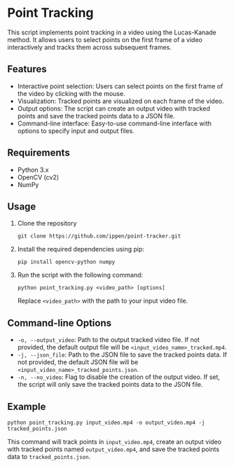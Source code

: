# Point Tracking

This script implements point tracking in a video using the Lucas-Kanade method. It allows users to select points on the first frame of a video interactively and tracks them across subsequent frames.

## Features

- Interactive point selection: Users can select points on the first frame of the video by clicking with the mouse.
- Visualization: Tracked points are visualized on each frame of the video.
- Output options: The script can create an output video with tracked points and save the tracked points data to a JSON file.
- Command-line interface: Easy-to-use command-line interface with options to specify input and output files.

## Requirements

- Python 3.x
- OpenCV (cv2)
- NumPy

## Usage

1. Clone the repository
    ```
    git clone https://github.com/ippen/point-tracker.git
    ```

2. Install the required dependencies using pip:

    ```
    pip install opencv-python numpy
    ```

3. Run the script with the following command:

    ```
    python point_tracking.py <video_path> [options]
    ```

    Replace `<video_path>` with the path to your input video file.

## Command-line Options

- `-o, --output_video`: Path to the output tracked video file. If not provided, the default output file will be `<input_video_name>_tracked.mp4`.
- `-j, --json_file`: Path to the JSON file to save the tracked points data. If not provided, the default JSON file will be `<input_video_name>_tracked_points.json`.
- `-n, --no_video`: Flag to disable the creation of the output video. If set, the script will only save the tracked points data to the JSON file.

## Example

```
python point_tracking.py input_video.mp4 -o output_video.mp4 -j tracked_points.json
```

This command will track points in `input_video.mp4`, create an output video with tracked points named `output_video.mp4`, and save the tracked points data to `tracked_points.json`.